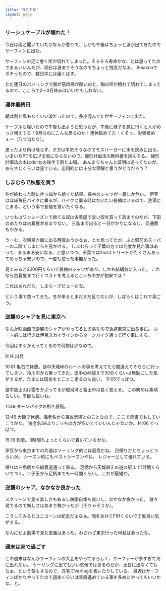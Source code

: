 ```yaml
---
title: "9月下旬"
layout: page	
---
```


### リーシュケーブルが壊れた！

今日は雨と聞いていたがなんか曇りで、しかも午後はちょっと波が出てきたのでサーフィンに出た。

サーフィンの足に巻く所が切れてしまった。そろそろ寿命かな、とは思ってたのでまぁいいんだが、明日は波ありそうなのでちょっと残念だなぁ。
Amazonでポチったので、数日中には届くはず。

ただ連日のパドリングで腕が筋肉痛が酷いのと、胸の所が擦れて切れてしまってるので、ここらで2〜3日休みはいいかもしれない。

### 連休最終日

朝は割と風もなくいい波だったので、多少混んでたがサーフィンに出た。

ケーブルも届いたので午後も出ようと思ったが、午後に様子を見に行くと人がめっさ増えてる！9月なのにこんな居るのか！連休舐めてた！くそぅ、労働者めぇ〜（八つ当たり）。

思ったより雨は降らず、夕方は平気そうなのでモスバーガーに本を読みに出る。
いまいちPCを広げる気にならないので、線形計画法の教科書を読んでる。
線形計画法の本はdulityの後半で割と山場。
あんまりちゃんと証明は追ってないが、あらすじくらいは見ている。応用的には十分な理解と思うがどうだろう？

### しまむらで秋服を買う

冬が終わった時に片っ端から捨てた結果、長袖のシャツが一着しか無い。
伊豆はほぼ毎日バイクに乗るが、バイクに乗る時はだいたい長袖はいるので、洗濯にこまる、という事で長袖を買いたくなる。

いつもはワンシーズンで捨てる奴は古着屋で安い奴を買って済ますのだが、下田のあたりは古着屋があまりない。
三島まで出ると一日がかりになるし、交通費もかかる。

うーむ、次東京方面に出る時買おうかなぁ、とか思ってたが、ふと駅前のスーパーの二階でしまむらを見かける。
しまむらって千葉の方では何度か見た事はあって、まぁまぁ安いなぁ、と思いつつ、千葉では2ndストリートがたくさんあってめっちゃ安いので、一度も使った事無かった。

見てみると2000円くらいで長袖のシャツがあり、しかも結構気に入った。
これなら古着屋まで行くコストを考えるとこっちの方が割安では？

これはあれだな。しまらーデビューだな。

という事で買ってきた。冬が来るとまだまだ足りないが、しばらくはこれで凌ごう。

### 逆襲のシャアを見に東京へ

なんか映画館で逆襲のシャアがやってるとの事なので急遽東京に出る事に。
ルート的には行きは伊豆スカイラインからターンパイク通って行く事にする。

今回はすぐかえってくるので荷物は少なめで。

9:14 出発

10:51 亀石で休憩。途中天城峠のルートの事を考えてたら間違えてそちらに行ってしまい、冷川ICから乗ってきた。途中の峠越えで30分くらいは無駄にした気がするが、たまには田舎をとことこ走るのも良い。 11:05でっぱつ。

途中富士山は雲をかぶってるが駿河湾と富士市は良く見える。
この眺めは素晴らしい。季節も良いね。

11:49 ターンパイクの所で昼飯。

12:45 大磯で休憩。海老名から事故渋滞とのことなので、ここで読書でもしていこうかな。
海老名SAよりこっちの方が空いてていいんじゃないか。14:06 でっぱつ。

15:16 到着。3時間ちょっとくらいで着いているかな。

伊豆から東京までの片道はツーリング的には最高だね。
日帰りだとちょっとつらいが。
シーズン的にもベストシーズンやね。
レジャーとして優れている。

帰りは三島側から縦貫道通って帰る。
足柄から天城越えの道の駅まで1時間くらいでつく。二子玉から足柄までも一時間くらい。
これが最短か。

### 逆襲のシャア、なかなか良かった

スクリーンで見る楽しさもあるし映画自体も良いし、なかなか良かった。
散々見てるので新しさはあまり無かったが（そりゃそうか）。

こうしてみるとユニコーンは蛇足だよなぁ。間をあけてF91くらいで丁度良い気がする。

なんにせよ劇場で見た意義はあった。わざわざ東京行った甲斐はあったな。

### 週末は家で過ごす

この週末はなんかサーフィンの大会をやってるらしく、サーファーが多すぎて海に出れない。
ツーリングに出てもいい気候ではあるのだが、土日に出なくてもなぁ、という気もするので、自宅でVerilogを書いたりしている。
最近はサーフィンばかりやってたので週末くらいは普段進めている事を多めにやってもいいかな、と。

